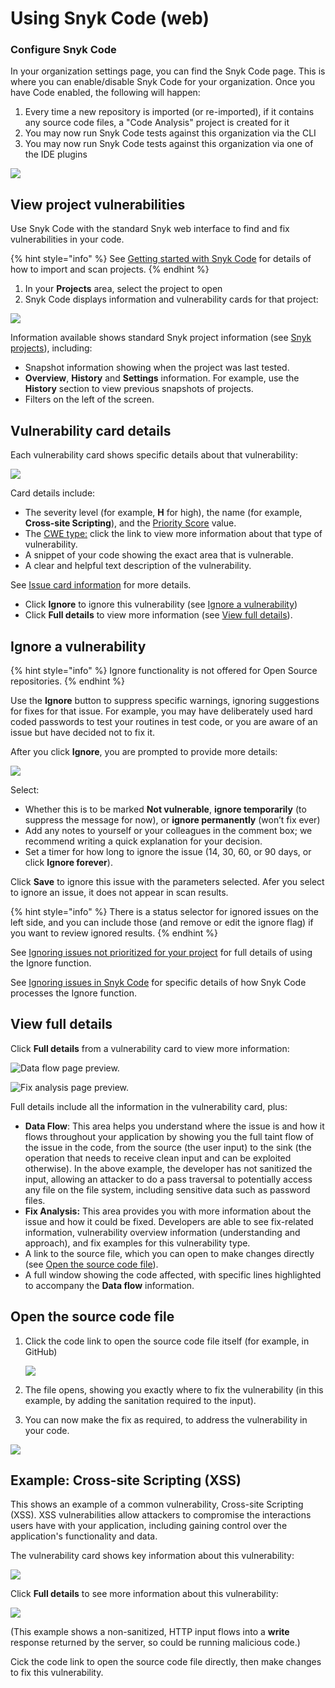 # Using Snyk Code (web)



### Configure Snyk Code

In your organization settings page, you can find the Snyk Code page. This is where you can enable/disable Snyk Code for your organization. Once you have Code enabled, the following will happen:

1. Every time a new repository is imported (or re-imported), if it contains any source code files, a "Code Analysis" project is created for it
2. You may now run Snyk Code tests against this organization via the CLI
3. You may now run Snyk Code tests against this organization via one of the IDE plugins

![](../../.gitbook/assets/screenshot\_2021-06-17\_at\_13.23.19.png)

## View project vulnerabilities

Use Snyk Code with the standard Snyk web interface to find and fix vulnerabilities in your code.

{% hint style="info" %}
See [Getting started with Snyk Code](https://docs.snyk.io/getting-started/getting-started-snyk-products/getting-started-with-snyk-code) for details of how to import and scan projects.
{% endhint %}

1. In your **Projects** area, select the project to open
2. Snyk Code displays information and vulnerability cards for that project:&#x20;

![](../../.gitbook/assets/snykcofe\_priority\_score.png)

Information available shows standard Snyk project information (see [Snyk projects](https://support.snyk.io/hc/en-us/sections/360004724958-Snyk-projects)), including:

* Snapshot information showing when the project was last tested.
* **Overview**, **History** and **Settings** information. For example, use the **History** section to view previous snapshots of projects.
* Filters on the left of the screen.

## Vulnerability card details

Each vulnerability card shows specific details about that vulnerability:

![](../../.gitbook/assets/snykcode\_issue\_card.png)

Card details include:

* The severity level (for example, **H** for high), the name (for example, **Cross-site Scripting**), and the [Priority Score](https://docs.snyk.io/fixing-and-prioritizing-issues/starting-to-fix-vulnerabilities/snyk-priority-score) value.
* The [CWE type:](https://cwe.mitre.org/data/index.html) click the link to view more information about that type of vulnerability.
* A snippet of your code showing the exact area that is vulnerable.
* A clear and helpful text description of the vulnerability.

See [Issue card information](https://docs.snyk.io/getting-started/introduction-to-snyk-projects/issue-card-information) for more details.

* Click **Ignore** to ignore this vulnerability (see [Ignore a vulnerability](using-snyk-code-web.md))
* Click **Full details** to view more information (see [View full details](using-snyk-code-web.md)).

## Ignore a vulnerability

{% hint style="info" %}
Ignore functionality is not offered for Open Source repositories.
{% endhint %}

Use the **Ignore** button to suppress specific warnings, ignoring suggestions for fixes for that issue. For example, you may have deliberately used hard coded passwords to test your routines in test code, or you are aware of an issue but have decided not to fix it.

After you click **Ignore**, you are prompted to provide more details:

![](../../.gitbook/assets/snykcode-ignore-pic2.png)

Select:

* Whether this is to be marked **Not vulnerable**, **ignore temporarily** (to suppress the message for now), or **ignore permanently** (won’t fix ever)
* Add any notes to yourself or your colleagues in the comment box; we recommend writing a quick explanation for your decision.
* Set a timer for how long to ignore the issue (14, 30, 60, or 90 days, or click **Ignore forever**).

Click **Save** to ignore this issue with the parameters selected. Afer you select to ignore an issue, it does not appear in scan results.

{% hint style="info" %}
There is a status selector for ignored issues on the left side, and you can include those (and remove or edit the ignore flag) if you want to review ignored results.
{% endhint %}

See [Ignoring issues not prioritized for your project](https://docs.snyk.io/fixing-and-prioritizing-issues/issue-management/ignore-issues) for full details of using the Ignore function.

See [Ignoring issues in Snyk Code](https://docs.snyk.io/fixing-and-prioritizing-issues/issue-management/ignore-issues#Ignore-Snyk-Code) for specific details of how Snyk Code processes the Ignore function.

## View full details

Click **Full details** from a vulnerability card to view more information:

![Data flow page preview.](../../.gitbook/assets/data-flow.png)

![Fix analysis page preview.](../../.gitbook/assets/fix-analysis.png)

Full details include all the information in the vulnerability card, plus:

* **Data Flow**: This area helps you understand where the issue is and how it flows throughout your application by showing you the full taint flow of the issue in the code, from the source (the user input) to the sink (the operation that needs to receive clean input and can be exploited otherwise). In the above example, the developer has not sanitized the input, allowing an attacker to do a pass traversal to potentially access any file on the file system, including sensitive data such as password files.
* **Fix Analysis:** This area provides you with more information about the issue and how it could be fixed. Developers are able to see fix-related information, vulnerability overview information (understanding and approach), and fix examples for this vulnerability type.
* A link to the source file, which you can open to make changes directly (see [Open the source code file](using-snyk-code-web.md)).
* A full window showing the code affected, with specific lines highlighted to accompany the **Data flow** information.

## Open the source code file

1.  Click the code link to open the source code file itself (for example, in GitHub)

    ![](../../.gitbook/assets/link.png)
2. The file opens, showing you exactly where to fix the vulnerability (in this example, by adding the sanitation required to the input).
3. You can now make the fix as required, to address the vulnerability in your code.

![](../../.gitbook/assets/open-code2.png)

## Example: Cross-site Scripting (XSS)

This shows an example of a common vulnerability, Cross-site Scripting (XSS). XSS vulnerabilities allow attackers to compromise the interactions users have with your application, including gaining control over the application's functionality and data.

The vulnerability card shows key information about this vulnerability:

![](../../.gitbook/assets/snykcode\_issue\_card.png)

Click **Full details** to see more information about this vulnerability:

![](../../.gitbook/assets/xss-2.png)

(This example shows a non-sanitized, HTTP input flows into a **write** response returned by the server, so could be running malicious code.)

Cick the code link to open the source code file directly, then make changes to fix this vulnerability.
